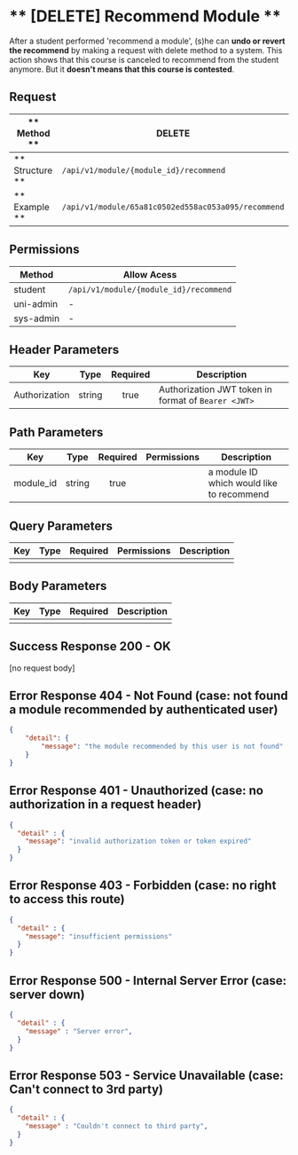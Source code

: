 # ** [DELETE] Recommend Module **

After a student performed 'recommend a module', (s)he can **undo or revert the recommend** by making a request with delete method to a system. This action shows that this course is canceled to recommend from the student anymore. But it **doesn't means that this course is contested**.

## Request

| ** Method **     | DELETE                                                |
| ---------------- | ----------------------------------------------------- |
| ** Structure **  | `/api/v1/module/{module_id}/recommend`                |
| ** Example **    | `/api/v1/module/65a81c0502ed558ac053a095/recommend`   |

## Permissions

| Method          | Allow Acess                                |
| ----------------| ------------------------------------------ |
| student         | `/api/v1/module/{module_id}/recommend`     |
| uni-admin       | -                                          |
| sys-admin       | -                                          |

## Header Parameters

| Key                 | Type       | Required  | Description                                         |
| ------------------- | :--------: | :-------: | --------------------------------------------------- |
| Authorization       | string     | true      | Authorization JWT token in format of `Bearer <JWT>` |

## Path Parameters

| Key       | Type      | Required     | Permissions  | Description                               |
| --------- | :-------: | :----------: | :----------: | ----------------------------------------- |
| module_id | string    | true         |              | a module ID which would like to recommend |

## Query Parameters

| Key       | Type      | Required     | Permissions  | Description                     |
| --------- | :-------: | :----------: | :----------: | ------------------------------- |
|           |           |              |              |                                 |

## Body Parameters

| Key          | Type         | Required     | Description                               |
| ------------ | :----------: | :----------: | ----------------------------------------- |
|              |              |              |                                           |


## Success Response 200 - OK
  [no request body]

## Error Response 404 - Not Found (case: not found a module recommended by authenticated user)
```json
{
    "detail": {
        "message": "the module recommended by this user is not found"
    }
}
```

## Error Response 401 - Unauthorized (case: no authorization in a request header)
```json
{
  "detail" : {
    "message": "invalid authorization token or token expired"
  }
}
```

## Error Response 403 - Forbidden (case: no right to access this route)
```json
{
  "detail" : {
    "message": "insufficient permissions"
  }
}
```

## Error Response 500 - Internal Server Error (case: server down)
```json
{
  "detail" : {
    "message" : "Server error",
  }
}
```

## Error Response 503 - Service Unavailable (case: Can't connect to 3rd party)
```json
{
  "detail" : {
    "message" : "Couldn't connect to third party",
  }
}
```
